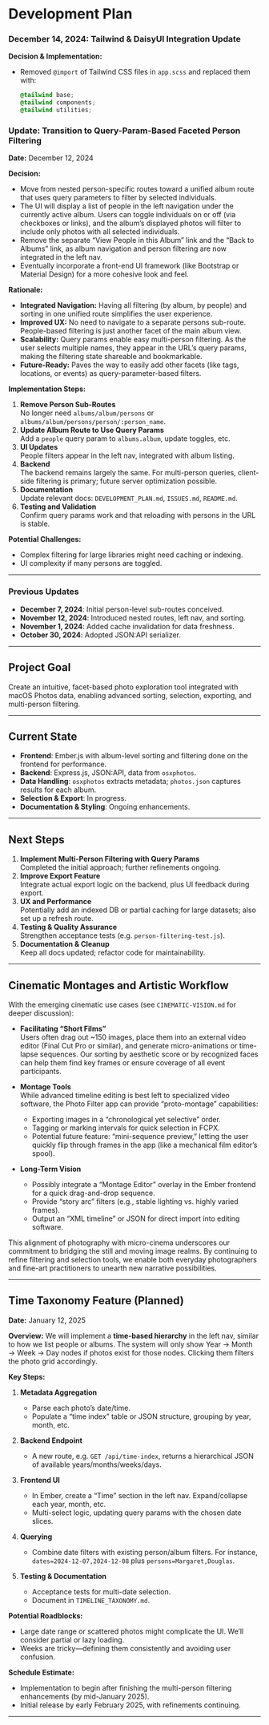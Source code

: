 # Development Plan

### December 14, 2024: Tailwind & DaisyUI Integration Update

**Decision & Implementation:**

- Removed `@import` of Tailwind CSS files in `app.scss` and replaced them with:
  ```scss
  @tailwind base;
  @tailwind components;
  @tailwind utilities;
  ```

### Update: Transition to Query-Param-Based Faceted Person Filtering

**Date:** December 12, 2024

**Decision:**

- Move from nested person-specific routes toward a unified album route that uses query parameters to filter by selected individuals.
- The UI will display a list of people in the left navigation under the currently active album. Users can toggle individuals on or off (via checkboxes or links), and the album’s displayed photos will filter to include only photos with all selected individuals.
- Remove the separate “View People in this Album” link and the “Back to Albums” link, as album navigation and person filtering are now integrated in the left nav.
- Eventually incorporate a front-end UI framework (like Bootstrap or Material Design) for a more cohesive look and feel.

**Rationale:**

- **Integrated Navigation:** Having all filtering (by album, by people) and sorting in one unified route simplifies the user experience.
- **Improved UX:** No need to navigate to a separate persons sub-route. People-based filtering is just another facet of the main album view.
- **Scalability:** Query params enable easy multi-person filtering. As the user selects multiple names, they appear in the URL’s query params, making the filtering state shareable and bookmarkable.
- **Future-Ready:** Paves the way to easily add other facets (like tags, locations, or events) as query-parameter-based filters.

**Implementation Steps:**

1. **Remove Person Sub-Routes**  
   No longer need `albums/album/persons` or `albums/album/persons/person/:person_name`.
2. **Update Album Route to Use Query Params**  
   Add a `people` query param to `albums.album`, update toggles, etc.
3. **UI Updates**  
   People filters appear in the left nav, integrated with album listing.
4. **Backend**  
   The backend remains largely the same. For multi-person queries, client-side filtering is primary; future server optimization possible.
5. **Documentation**  
   Update relevant docs: `DEVELOPMENT_PLAN.md`, `ISSUES.md`, `README.md`.
6. **Testing and Validation**  
   Confirm query params work and that reloading with persons in the URL is stable.

**Potential Challenges:**

- Complex filtering for large libraries might need caching or indexing.
- UI complexity if many persons are toggled.

---

### Previous Updates

- **December 7, 2024**: Initial person-level sub-routes conceived.
- **November 12, 2024**: Introduced nested routes, left nav, and sorting.
- **November 1, 2024**: Added cache invalidation for data freshness.
- **October 30, 2024**: Adopted JSON:API serializer.

---

## Project Goal

Create an intuitive, facet-based photo exploration tool integrated with macOS Photos data, enabling advanced sorting, selection, exporting, and multi-person filtering.

---

## Current State

- **Frontend**: Ember.js with album-level sorting and filtering done on the frontend for performance.
- **Backend**: Express.js, JSON:API, data from `osxphotos`.
- **Data Handling**: `osxphotos` extracts metadata; `photos.json` captures results for each album.
- **Selection & Export**: In progress.
- **Documentation & Styling**: Ongoing enhancements.

---

## Next Steps

1. **Implement Multi-Person Filtering with Query Params**  
   Completed the initial approach; further refinements ongoing.
2. **Improve Export Feature**  
   Integrate actual export logic on the backend, plus UI feedback during export.
3. **UX and Performance**  
   Potentially add an indexed DB or partial caching for large datasets; also set up a refresh route.
4. **Testing & Quality Assurance**  
   Strengthen acceptance tests (e.g. `person-filtering-test.js`).
5. **Documentation & Cleanup**  
   Keep all docs updated; refactor code for maintainability.

---

## Cinematic Montages and Artistic Workflow

With the emerging cinematic use cases (see `CINEMATIC-VISION.md` for deeper discussion):

- **Facilitating “Short Films”**  
  Users often drag out ~150 images, place them into an external video editor (Final Cut Pro or similar), and generate micro-animations or time-lapse sequences. Our sorting by aesthetic score or by recognized faces can help them find key frames or ensure coverage of all event participants.

- **Montage Tools**  
  While advanced timeline editing is best left to specialized video software, the Photo Filter app can provide “proto-montage” capabilities:

  - Exporting images in a “chronological yet selective” order.
  - Tagging or marking intervals for quick selection in FCPX.
  - Potential future feature: “mini-sequence preview,” letting the user quickly flip through frames in the app (like a mechanical film editor’s spool).

- **Long-Term Vision**
  - Possibly integrate a “Montage Editor” overlay in the Ember frontend for a quick drag-and-drop sequence.
  - Provide “story arc” filters (e.g., stable lighting vs. highly varied frames).
  - Output an “XML timeline” or JSON for direct import into editing software.

This alignment of photography with micro-cinema underscores our commitment to bridging the still and moving image realms. By continuing to refine filtering and selection tools, we enable both everyday photographers and fine-art practitioners to unearth new narrative possibilities.

---

## **Time Taxonomy Feature (Planned)**

**Date:** January 12, 2025

**Overview:**
We will implement a **time-based hierarchy** in the left nav, similar to how we list people or albums. The system will only show Year → Month → Week → Day nodes if photos exist for those nodes. Clicking them filters the photo grid accordingly.

**Key Steps:**

1. **Metadata Aggregation**

   - Parse each photo’s date/time.
   - Populate a “time index” table or JSON structure, grouping by year, month, etc.

2. **Backend Endpoint**

   - A new route, e.g. `GET /api/time-index`, returns a hierarchical JSON of available years/months/weeks/days.

3. **Frontend UI**

   - In Ember, create a “Time” section in the left nav. Expand/collapse each year, month, etc.
   - Multi-select logic, updating query params with the chosen date slices.

4. **Querying**

   - Combine date filters with existing person/album filters. For instance, `dates=2024-12-07,2024-12-08` plus `persons=Margaret,Douglas`.

5. **Testing & Documentation**
   - Acceptance tests for multi-date selection.
   - Document in `TIMELINE_TAXONOMY.md`.

**Potential Roadblocks:**

- Large date range or scattered photos might complicate the UI. We’ll consider partial or lazy loading.
- Weeks are tricky—defining them consistently and avoiding user confusion.

**Schedule Estimate:**

- Implementation to begin after finishing the multi-person filtering enhancements (by mid-January 2025).
- Initial release by early February 2025, with refinements continuing.

---

